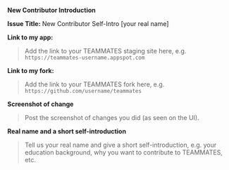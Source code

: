 **New Contributor Introduction**

**Issue Title:** New Contributor Self-Intro [your real name]

**Link to my app:**

>Add the link to your TEAMMATES staging site here, e.g. `https://teammates-username.appspot.com`

**Link to my fork:**

>Add the link to your TEAMMATES fork here, e.g. `https://github.com/username/teammates`

**Screenshot of change**

>Post the screenshot of changes you did (as seen on the UI).

**Real name and a short self-introduction**

>Tell us your real name and give a short self-introduction, e.g. your education background, why you want to contribute to TEAMMATES, etc.
